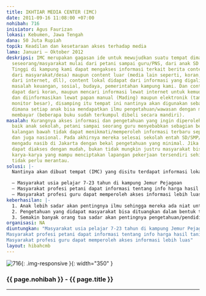 ```yaml
---
title: IKHTIAR MEDIA CENTER (IMC)
date: 2011-09-16 11:08:00 +07:00
nohibah: 716
inisiator: Agus Faurizan
lokasi: Kebumen, Jawa Tengah
dana: 50 Juta Rupiah
topik: Keadilan dan kesetaraan akses terhadap media
lama: Januari – Oktober 2012
deskripsi: IMC merupakan gagasan ide untuk mewujudkan suatu tempat dimana nantinya
  seseorang/masyarakat mulai dari petani sampai guru/PNS, dari anak SD sampai Perguruan
  Tinggi di kampung kami dapat mengakses informasi terkait berita content lokal (Offline
  dari masyarakat/desa) maupun content luar (media lain seperti, koran, berita online
  dari internet, dll), content lokal didapat dari informasi yang digali baik berupa
  masalah keuangan, sosial, budaya, pemerintahan kampung kami. Dan content luar kami
  dapat dari koran, maupun mencari informasi lewat internet untuk kemudian dicopy
  dan diinformasikan lewat papan manual (Mading) maupun elektronik (tampilkan pada
  monitor besar), disamping itu tempat ini nantinya akan digunakan sebagai Perpustakaan
  dimana setiap anak bisa mendapatkan ilmu pengetahuan/wawasan dengan membaca tanpa
  membayar (beberapa buku sudah terkumpul dibeli secara mandiri).
masalah: Kurangnya akses informasi dan pengetahuan yang ingin diperoleh masyarakat
  baik anak sekolah, petani sampai seorang guru menyebabkan sebagian besar dari masyarakat
  kalangan bawah tidak dapat menikmati/memperoleh informasi terbaru seputar sekitar
  dan juga nasional. Pada akhirnya mereka selesai sekolah entah SD/SMP/SMA modal nekat
  mengadu nasib di Jakarta dengan bekal pengetahuan yang minimal. Jika akses Informasi
  dapat diakses dengan mudah, bukan tidak mungkin justru masyarakat bisa menciptakan
  karya-karya yang mampu menciptakan lapangan pekerjaan tersendiri sehingga nantinya
  tidak perlu merantau.
solusi: |-
  Nantinya akan dibuat tempat (IMC) yang disitu terdapat informasi lokal maupun nasional yang telah disediakan dan diupdate setiap hari. Masyarakat dapat memperoleh informasi, dan membaca buku yang tersedia. Untuk pelajar dapat memanfaatkan fasilitas di IMC untuk belajar komputer maupun sekedar membaca informasi yang dikumpulkan dari internet, baik berupa kesehatan, teknologi, bahasa, seni maupun pertanian. Untuk menunjang pelayanan kami siap melayani segala bentuk pertanyaan dan bantuan yang bersifat situasional. Di akhir bulan diadakan koreksi atas pelayanan di IMC untuk kemudian akan ditindaklanjuti.

  – Masyarakat usia pelajar 7-23 tahun di kampung Jemur Pejagoan
  – Masyarakat profesi petani dapat informasi tentang info harga hasil tani terupdate
  – Masyarakat profesi guru dapat memperoleh akses informasi lebih luas
keberhasilan: |-
  1. Anak lebih sadar akan pentingnya ilmu sehingga mereka ada niat untuk meneruskan pendidikan hingga tingkat perguruan
  2. Pengetahuan yang didapat masyarakat bisa dituangkan dalam bentuk tulisan untuk dipublikasikan ataupun dilaksanakan
  3. Semakin banyak orang tua sadar akan pentingnya pengetahuan/pendidikan
organisasi: NA
diuntungkan: "Masyarakat usia pelajar 7-23 tahun di kampung Jemur Pejagoan
Masyarakat profesi petani dapat informasi tentang info harga hasil tani terupdate
Masyarakat profesi guru dapat memperoleh akses informasi lebih luas"
layout: hibahcmb
---
```


![716](/static/img/hibahcmb/716.png){: .img-responsive }{: width="350" }

### {{ page.nohibah }} - {{ page.title }}

---
